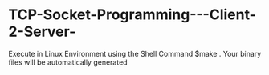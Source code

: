 # TCP-Socket-Programming---Client-2-Server-

Execute in Linux Environment using the Shell Command $make .
Your binary files will be automatically generated

